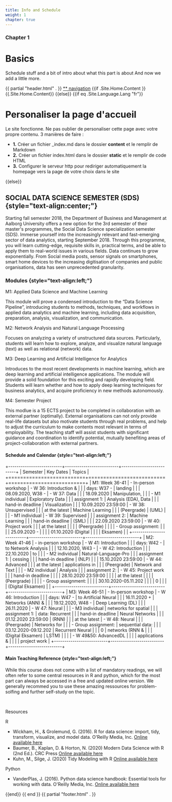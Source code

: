 ```yaml
---
title: Info and Schedule
weight: 1
chapter: true
---
```


### Chapter 1

# Basics
 Schedule stuff and a bit of intro about what this part is about
 And now we add a little more.

{{ partial "header.html" . }} [** navigation](#) {{if .Site.Home.Content
}} {{.Site.Home.Content}} {{else}} {{if eq .Site.Language.Lang "fr"}}

Personaliser la page d'accueil
==============================

Le site fonctionne. Ne pas oublier de personaliser cette page avec votre
propre contenu. 3 manières de faire :

-   **1.** Créer un fichier \_index.md dans le dossier **content** et le
    remplir de Markdown
-   **2.** Créer un fichier index.html dans le dossier **static** et le
    remplir de code HTML
-   **3.** Configurer le serveur http pour rediriger automatiquement la
    homepage vers la page de votre choix dans le site

{{else}}

SOCIAL DATA SCIENCE SEMESTER (SDS) {style="text-align:center;"}
----------------------------------

Starting fall semester 2018, the Department of Business and Management
at Aalborg University offers a new option for the 3rd semester of their
master's programmes, the Social Data Science specialization semester
(SDS). Immerse yourself into the increasingly relevant and fast-emerging
sector of data analytics, starting September 2018. Through this
programme, you will learn cutting-edge, requisite skills in, practical
terms, and be able to apply them to real-world issues in various fields.
Data continues to grow exponentially. From Social media posts, sensor
signals on smartphones, smart home devices to the increasing
digitisation of companies and public organisations, data has seen
unprecedented granularity.

### Modules {style="text-align:left;"}

M1: Applied Data Science and Machine Learning

This module will prove a condensed introduction to the “Data Science
Pipeline”, introducing students to methods, techniques, and workflows in
applied data analytics and machine learning, including data acquisition,
preparation, analysis, visualization, and communication.

M2: Network Analysis and Natural Language Processing

Focuses on analyzing a variety of unstructured data sources.
Particularly, students will learn how to explore, analyze, and visualize
natural language (text) as well as relational (network) data.

M3: Deep Learning and Artificial Intelligence for Analytics

Introduces to the most recent developments in machine learning, which
are deep learning and artificial intelligence applications. The module
will provide a solid foundation for this exciting and rapidly developing
field. Students will learn whether and how to apply deep learning
techniques for business analytics, and acquire proficiency in new
methods autonomously.

M4: Semester Project

This modlue is a 15 ECTS project to be completed in collaboration with
an external partner (optimally). External organisations can not only
provide real-life datasets but also motivate students through real
problems, and help to adjust the curriculum to make contents most
relevant in terms of employability. The teaching staff will assist
students with significant guidance and coordination to identify
potential, mutually benefiting areas of project-collaboration with
external partners.

#### Schedule and Calendar {style="text-align:left;"}

+--------------------------+--------------------------+--------------------------+
| Semester                 | Key Dates                | Topics                   |
+==========================+==========================+==========================+
| M1: Week 36-41           | -   In-person workshop   | -   W 36: Introduction & |
|                          |     days: W37 -          |     landing              |
|                          |     08.09.2020, W38 -    | -   W 37: Data           |
|                          |     18.09.2020           |     Manipulation,        |
|                          | -   M1 individual        |     Exploratory Data     |
|                          |     assignment 1:        |     Analysis (EDA), Data |
|                          |     hand-in deadline     |     Visualization        |
|                          |     10.09.2020 23:59:00  | -   W 38: Unsupervised   |
|                          |     at the latest        |     Machine Learning     |
|                          |     (Peergrade)          |     (UML)                |
|                          | -   M1 individual        | -   W 39: Supervised     |
|                          |     assignment 2:        |     Machine Learning     |
|                          |     hand-in deadline     |     (SML)                |
|                          |     22.09.2020 23:59:00  | -   W 40: Project work   |
|                          |     at the latest        |                          |
|                          |     (Peergrade)          |                          |
|                          | -   Group assignment:    |                          |
|                          |     25.09.2020 -         |                          |
|                          |     01.10.2020 (Digital  |                          |
|                          |     Eksamen)             |                          |
+--------------------------+--------------------------+--------------------------+
| M2: Week 41-46           | -   in-person workshop   | -   W 41: Introduction   |
|                          |     days: W42 -          |     to Network Analysis  |
|                          |     12.10.2020, W43 -    | -   W 42: Introduction   |
|                          |     22.10.2020           |     to                   |
|                          | -   M2 individual        |     Natural-Language-Pro |
|                          |     assignment 1:        | cessing                  |
|                          |     hand-in deadline     |     (NLP)                |
|                          |     15.10.2020 23:59:00  | -   W 44: Advanced       |
|                          |     at the latest        |     applications in      |
|                          |     (Peergrade)          |     Network and Text     |
|                          | -   M2 individual        |     Analysis             |
|                          |     assignment 2:        | -   W 45: Project work   |
|                          |     hand-in deadline     |                          |
|                          |     28.10.2020 23:59:00  |                          |
|                          |     at the latest        |                          |
|                          |     (Peergrade)          |                          |
|                          | -   Group assignment:    |                          |
|                          |     30.10.2020-05.11.202 |                          |
|                          | 0                        |                          |
|                          |     (Digital Eksamen)    |                          |
+--------------------------+--------------------------+--------------------------+
| M3: Week 46-51           | -   In-person workshop   | -   W 46: Introduction   |
|                          |     days: W47 -          |     to Artificial Neural |
|                          |     16.11.2020 +         |     Networks (ANN) &     |
|                          |     19.12.2020, W48 -    |     Deep Learning (DL)   |
|                          |     26.11.2020           | -   W 47: Neural         |
|                          | -   M3 individual        |     networks for spatial |
|                          |     assignment 1:        |     data: Recurrent      |
|                          |     hand-in deadline     |     Neural Networks      |
|                          |     01.12.2020 23:59:00  |     (RNN)                |
|                          |     at the latest        | -   W 48: Neural         |
|                          |     (Peergrade)          |     Networks for         |
|                          | -   Group assignment:    |     sequential data:     |
|                          |     03.12.2020-09.12.202 |     Recurrent Neural     |
|                          | 0                        |     networks (RNN &      |
|                          |     (Digital Eksamen)    |     LSTM)                |
|                          |                          | -   W 49&50: AdvancedDL  |
|                          |                          |     applications &       |
|                          |                          |     project work         |
+--------------------------+--------------------------+--------------------------+

#### Main Teaching Reference {style="text-align:left;"}

While this course does not come with a list of mandatory readings, we
will often refer to some central resources in R and python, which for
the most part can always be accessed in a free and updated online
version. We generally recommed you to use these amazing ressources for
problem-solfing and further self-study on the topic.

 

Resources

R

-   Wickham, H., & Grolemund, G. (2016). R for data science: import,
    tidy, transform, visualize, and model data. O'Reilly Media, Inc.
    [Online available here](https://r4ds.had.co.nz)
-   Baumer, B., Kaplan, D. & Horton, N. (2020) Modern Data Science with
    R (2nd Ed.). CRC Press [Online available
    here](https://mdsr-book.github.io/mdsr2e/)
-   Kuhn, M., Silge, J. (2020) Tidy Modeling with R [Online available
    here](https://www.tmwr.org)

Python

-   VanderPlas, J. (2016). Python data science handbook: Essential tools
    for working with data. O'Reilly Media, Inc. [Online available
    here](https://jakevdp.github.io/PythonDataScienceHandbook/index.html)

{{end}} {{ end }} {{ partial "footer.html" . }}
